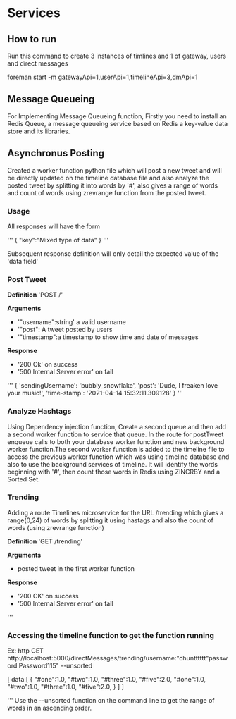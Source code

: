 # Services
## How to run
Run this command to create 3 instances of timlines and 1 of gateway, users and direct messages

foreman start -m gatewayApi=1,userApi=1,timelineApi=3,dmApi=1


## Message Queueing
For Implementing Message Queueing function, Firstly you need to install an Redis Queue, a message queueing service based on Redis a key-value data store and its libraries.

## Asynchronus Posting
Created a worker function python file which will post a new tweet and will be directly updated on the timeline database file and also analyze the posted tweet by splitting it into words by '#', also gives a range of words and count of words using zrevrange function from the posted tweet.

### Usage

All responses will have the form

'''
{
	"key":"Mixed type of data"
}
'''


Subsequent response definition will only detail the expected value of the 'data field'

### Post Tweet
**Definition**
'POST /'

**Arguments**
- '"username":string' a valid username 
- '"post": A tweet posted by users
- '"timestamp":a timestamp to show time and date of messages

**Response**
- '200 Ok' on success
- '500 Internal Server error' on fail 

'''
{
        'sendingUsername': 'bubbly_snowflake',
        'post': 'Dude, I freaken love your music!',
        'time-stamp': '2021-04-14 15:32:11.309128'
}
'''
### Analyze Hashtags

Using Dependency injection function, Create a second queue and then add a second worker function to service that queue. In the route for postTweet enqueue calls to both your database worker function and new background worker function.The second worker function is added to the timeline file to access the previous worker function which was using timeline database and also to use the background services of timeline.
It will identify the words beginning with '#', then count those words in Redis using ZINCRBY and a Sorted Set. 


### Trending 

Adding a route Timelines microservice for the URL /trending which gives a range(0,24) of words by splitting it using hastags and also the count of words (using zrevrange function) 

**Definition**
'GET /trending'

**Arguments**
- posted tweet in the first worker function

**Response**
- '200 OK' on success
- '500 Internal Server error' on fail 

'''
### Accessing the timeline function to get the function running 
Ex: http GET http://localhost:5000/directMessages/trending/username:"chuntttttt"password:Password115" --unsorted

[
    data:[
    		{
        		"#one":1.0,
			"#two":1.0,
			"#three":1.0,
			"#five":2.0,
			"#one":1.0,
			"#two":1.0,
			"#three":1.0,
			"#five":2.0,
		}
	]
]

'''
Use the --unsorted function on the command line to get the range of words in an ascending order.
